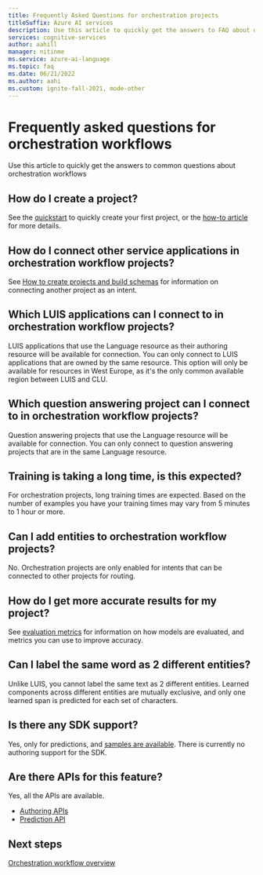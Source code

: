 ```yaml
---
title: Frequently Asked Questions for orchestration projects
titleSuffix: Azure AI services
description: Use this article to quickly get the answers to FAQ about orchestration projects
services: cognitive-services
author: aahill
manager: nitinme
ms.service: azure-ai-language
ms.topic: faq
ms.date: 06/21/2022
ms.author: aahi
ms.custom: ignite-fall-2021, mode-other
---
```


# Frequently asked questions for orchestration workflows

Use this article to quickly get the answers to common questions about orchestration workflows

## How do I create a project?

See the [quickstart](./quickstart.md) to quickly create your first project, or the [how-to article](./how-to/create-project.md) for more details. 

## How do I connect other service applications in orchestration workflow projects?

See [How to create projects and build schemas](./how-to/create-project.md) for information on connecting another project as an intent.

## Which LUIS applications can I connect to in orchestration workflow projects?

LUIS applications that use the Language resource as their authoring resource will be available for connection. You can only connect to LUIS applications that are owned by the same resource. This option will only be available for resources in West Europe, as it's the only common available region between LUIS and CLU.

## Which question answering project can I connect to in orchestration workflow projects?

Question answering projects that use the Language resource will be available for connection. You can only connect to question answering projects that are in the same Language resource.

## Training is taking a long time, is this expected?

For orchestration projects, long training times are expected. Based on the number of examples you have your training times may vary from 5 minutes to 1 hour or more. 

## Can I add entities to orchestration workflow projects?

No. Orchestration projects are only enabled for intents that can be connected to other projects for routing. 

<!--
## Which languages are supported in this feature?

See the [language support](./language-support.md) article.
-->
## How do I get more accurate results for my project?

See [evaluation metrics](./concepts/evaluation-metrics.md) for information on how models are evaluated, and metrics you can use to improve accuracy.
<!--
## How many intents, and utterances can I add to a project?

See the [service limits](./service-limits.md) article. 
-->
## Can I label the same word as 2 different entities?

Unlike LUIS, you cannot label the same text as 2 different entities. Learned components across different entities are mutually exclusive, and only one learned span is predicted for each set of characters.

## Is there any SDK support?

Yes, only for predictions, and [samples are available](https://aka.ms/cluSampleCode). There is currently no authoring support for the SDK.

## Are there APIs for this feature?

Yes, all the APIs are available.
* [Authoring APIs](https://aka.ms/clu-authoring-apis)
* [Prediction API](/rest/api/language/2023-04-01/conversation-analysis-runtime/analyze-conversation)

## Next steps

[Orchestration workflow overview](overview.md)
